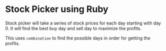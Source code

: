# Stock Picker using Ruby

Stock picker will take a series of stock prices for each day starting with day 0. It will find
the best buy day and sell day to maximize the profits.

This uses `combination` to find the possible days in order for getting the profits.